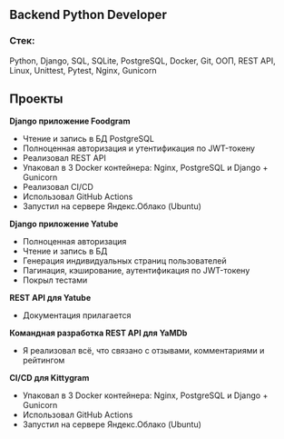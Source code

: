 ## Backend Python Developer

### Стек:
Python, Django, SQL, SQLite, PostgreSQL, Docker, Git, ООП, REST API, Linux, Unittest, Pytest, Nginx, Gunicorn

## Проекты

**Django приложение Foodgram**
- Чтение и запись в БД PostgreSQL
- Полноценная авторизация и утентификация по JWT-токену
- Реализовал REST API
- Упаковал в 3 Docker контейнера: Nginx, PostgreSQL и Django + Gunicorn
- Реализовал CI/CD
- Использовал GitHub Actions
- Запустил на сервере Яндекс.Облако (Ubuntu)

**Django приложение Yatube**
- Полноценная авторизация
- Чтение и запись в БД
- Генерация индивидуальных страниц пользователей
- Пагинация, кэширование, аутентификация по JWT-токену
- Покрыл тестами

**REST API для Yatube**
- Документация прилагается

**Командная разработка REST API для YaMDb**
- Я реализовал всё, что связано с отзывами, комментариями и рейтингом

**CI/CD для Kittygram**
- Упаковал в 3 Docker контейнера: Nginx, PostgreSQL и Django + Gunicorn
- Использовал GitHub Actions
- Запустил на сервере Яндекс.Облако (Ubuntu)
